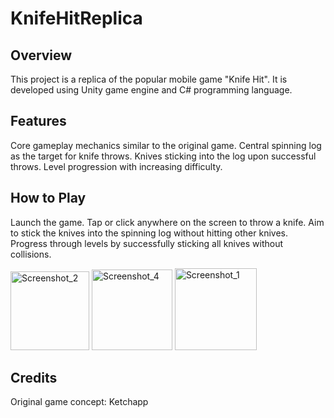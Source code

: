 # KnifeHitReplica

## Overview

This project is a replica of the popular mobile game "Knife Hit". It is developed using Unity game engine and C# programming language.

## Features

Core gameplay mechanics similar to the original game.
Central spinning log as the target for knife throws.
Knives sticking into the log upon successful throws.
Level progression with increasing difficulty.

## How to Play

Launch the game.
Tap or click anywhere on the screen to throw a knife.
Aim to stick the knives into the spinning log without hitting other knives.
Progress through levels by successfully sticking all knives without collisions.


<img width="126" alt="Screenshot_2" src="https://github.com/melisboyaci/KnifeHitReplica/assets/139956767/cd167f57-549a-454c-b511-5ddb218e9711">
<img width="129" alt="Screenshot_4" src="https://github.com/melisboyaci/KnifeHitReplica/assets/139956767/9f9c7107-4b8e-460c-bb7b-1d7a4ffa77dc">
<img width="131" alt="Screenshot_1" src="https://github.com/melisboyaci/KnifeHitReplica/assets/139956767/10eea1c7-983b-4149-bce5-3937dd17fd83">



## Credits

Original game concept: Ketchapp

